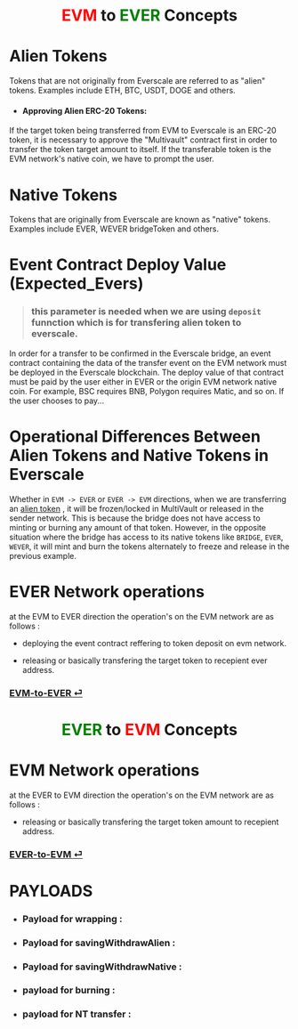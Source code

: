 # <center> <span style="color:red"> EVM </span> to <span style="color:green"> EVER </span> Concepts</center>

# Alien Tokens

Tokens that are not originally from Everscale are referred to as "alien" tokens. Examples include ETH, BTC, USDT, DOGE and others.

- #### Approving Alien ERC-20 Tokens:

If the target token being transferred from EVM to Everscale is an ERC-20 token, it is necessary to approve the "Multivault" contract first in order to transfer the token target amount to itself. If the transferable token is the EVM network's native coin, we have to prompt the user.

# Native Tokens

Tokens that are originally from Everscale are known as "native" tokens. Examples include EVER, WEVER bridgeToken and others.

# Event Contract Deploy Value (Expected_Evers)

> ### this parameter is needed when we are using `deposit` funnction which is for transfering alien token to everscale.

In order for a transfer to be confirmed in the Everscale bridge, an event contract containing the data of the transfer event on the EVM network must be deployed in the Everscale blockchain. The deploy value of that contract must be paid by the user either in EVER or the origin EVM network native coin. For example, BSC requires BNB, Polygon requires Matic, and so on. If the user chooses to pay...

# Operational Differences Between Alien Tokens and Native Tokens in Everscale

Whether in `EVM -> EVER` or `EVER -> EVM` directions, when we are transferring an [alien token](#alien-tokens) , it will be frozen/locked in MultiVault or released in the sender network. This is because the bridge does not have access to minting or burning any amount of that token. However, in the opposite situation where the bridge has access to its native tokens like `BRIDGE`, `EVER`, `WEVER`, it will mint and burn the tokens alternately to freeze and release in the previous example.

# EVER Network operations

at the EVM to EVER direction the operation's on the EVM network are as follows :

- deploying the event contract reffering to token deposit on evm network.

- releasing or basically transfering the target token to recepient ever address.

### [EVM-to-EVER ⏎](./EVM-to-EVER.md)

# <center> <span style="color:green"> EVER </span> to <span style="color:red"> EVM </span> Concepts</center>

# EVM Network operations

at the EVER to EVM direction the operation's on the EVM network are as follows :

- releasing or basically transfering the target token amount to recepient address.

### [EVER-to-EVM ⏎](./EVER-to-EVM.md)

# PAYLOADS

- ### Payload for wrapping :
- ### Payload for savingWithdrawAlien :
- ### Payload for savingWithdrawNative :
- ### payload for burning :
- ### payload for NT transfer :
